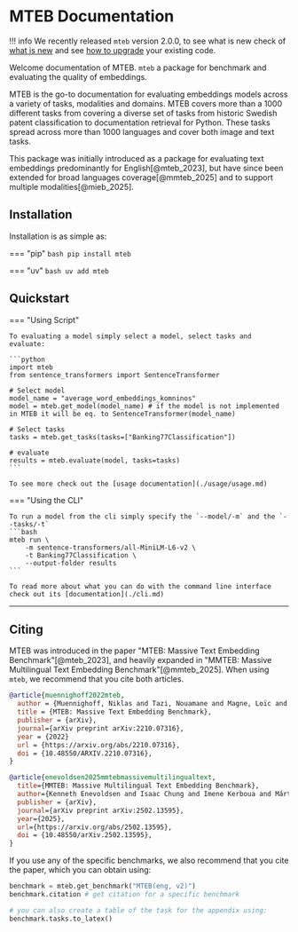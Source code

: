 # MTEB Documentation

!!! info
    We recently released `mteb` version 2.0.0, to see what is new check of [what is new](./whats_new.md#new-in-v20) and see [how to upgrade](./whats_new.md#upgrading-from-v1) your existing code.

Welcome documentation of MTEB. `mteb` a package for benchmark and evaluating the quality of embeddings.

MTEB is the go-to documentation for evaluating embeddings models across a variety of tasks, modalities and domains. MTEB covers more than a 1000 different tasks from covering a diverse set of tasks from historic Swedish patent classification to documentation retrieval for Python. These tasks spread across more than 1000 languages and cover both image and text tasks.

This package was initially introduced as a package for evaluating text embeddings predominantly for English[@mteb_2023], but have since been extended for broad languages coverage[@mmteb_2025] and to support multiple modalities[@mieb_2025].


## Installation 

Installation is as simple as:

=== "pip"
    ```bash
    pip install mteb
    ```

=== "uv"
    ```bash
    uv add mteb
    ```

## Quickstart


=== "Using Script"

    To evaluating a model simply select a model, select tasks and evaluate:

    ```python
    import mteb
    from sentence_transformers import SentenceTransformer

    # Select model
    model_name = "average_word_embeddings_komninos"
    model = mteb.get_model(model_name) # if the model is not implemented in MTEB it will be eq. to SentenceTransformer(model_name)

    # Select tasks
    tasks = mteb.get_tasks(tasks=["Banking77Classification"])

    # evaluate
    results = mteb.evaluate(model, tasks=tasks)
    ```

    To see more check out the [usage documentation](./usage/usage.md)

=== "Using the CLI"

    To run a model from the cli simply specify the `--model/-m` and the `--tasks/-t`
    ```bash
    mteb run \ 
        -m sentence-transformers/all-MiniLM-L6-v2 \
        -t Banking77Classification \
        --output-folder results
    ```

    To read more about what you can do with the command line interface check out its [documentation](./cli.md)

---

## Citing


MTEB was introduced in the paper "MTEB: Massive Text Embedding Benchmark"[@mteb_2023], and heavily expanded in "MMTEB: Massive Multilingual Text Embedding Benchmark"[@mmteb_2025]. When using `mteb`, we recommend that you cite both articles.


```bibtex
@article{muennighoff2022mteb,
  author = {Muennighoff, Niklas and Tazi, Nouamane and Magne, Loïc and Reimers, Nils},
  title = {MTEB: Massive Text Embedding Benchmark},
  publisher = {arXiv},
  journal={arXiv preprint arXiv:2210.07316},
  year = {2022}
  url = {https://arxiv.org/abs/2210.07316},
  doi = {10.48550/ARXIV.2210.07316},
}

@article{enevoldsen2025mmtebmassivemultilingualtext,
  title={MMTEB: Massive Multilingual Text Embedding Benchmark},
  author={Kenneth Enevoldsen and Isaac Chung and Imene Kerboua and Márton Kardos and Ashwin Mathur and David Stap and Jay Gala and Wissam Siblini and Dominik Krzemiński and Genta Indra Winata and Saba Sturua and Saiteja Utpala and Mathieu Ciancone and Marion Schaeffer and Gabriel Sequeira and Diganta Misra and Shreeya Dhakal and Jonathan Rystrøm and Roman Solomatin and Ömer Çağatan and Akash Kundu and Martin Bernstorff and Shitao Xiao and Akshita Sukhlecha and Bhavish Pahwa and Rafał Poświata and Kranthi Kiran GV and Shawon Ashraf and Daniel Auras and Björn Plüster and Jan Philipp Harries and Loïc Magne and Isabelle Mohr and Mariya Hendriksen and Dawei Zhu and Hippolyte Gisserot-Boukhlef and Tom Aarsen and Jan Kostkan and Konrad Wojtasik and Taemin Lee and Marek Šuppa and Crystina Zhang and Roberta Rocca and Mohammed Hamdy and Andrianos Michail and John Yang and Manuel Faysse and Aleksei Vatolin and Nandan Thakur and Manan Dey and Dipam Vasani and Pranjal Chitale and Simone Tedeschi and Nguyen Tai and Artem Snegirev and Michael Günther and Mengzhou Xia and Weijia Shi and Xing Han Lù and Jordan Clive and Gayatri Krishnakumar and Anna Maksimova and Silvan Wehrli and Maria Tikhonova and Henil Panchal and Aleksandr Abramov and Malte Ostendorff and Zheng Liu and Simon Clematide and Lester James Miranda and Alena Fenogenova and Guangyu Song and Ruqiya Bin Safi and Wen-Ding Li and Alessia Borghini and Federico Cassano and Hongjin Su and Jimmy Lin and Howard Yen and Lasse Hansen and Sara Hooker and Chenghao Xiao and Vaibhav Adlakha and Orion Weller and Siva Reddy and Niklas Muennighoff},
  publisher = {arXiv},
  journal={arXiv preprint arXiv:2502.13595},
  year={2025},
  url={https://arxiv.org/abs/2502.13595},
  doi = {10.48550/arXiv.2502.13595},
}
```

If you use any of the specific benchmarks, we also recommend that you cite the paper, which you can obtain using:

```python
benchmark = mteb.get_benchmark("MTEB(eng, v2)")
benchmark.citation # get citation for a specific benchmark

# you can also create a table of the task for the appendix using:
benchmark.tasks.to_latex()
```
